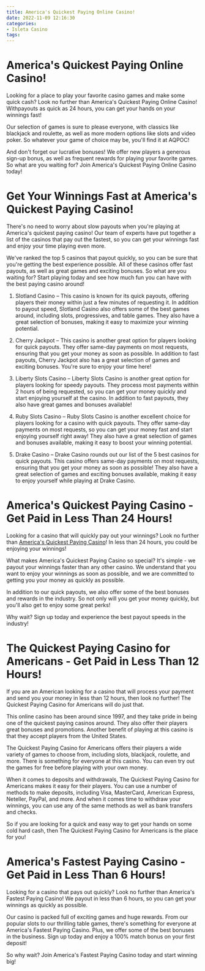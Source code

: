 ```yaml
---
title: America's Quickest Paying Online Casino!
date: 2022-11-09 12:16:30
categories:
- Isleta Casino
tags:
---
```



#  America's Quickest Paying Online Casino!

Looking for a place to play your favorite casino games and make some quick cash? Look no further than America's Quickest Paying Online Casino! Withpayouts as quick as 24 hours, you can get your hands on your winnings fast!

Our selection of games is sure to please everyone, with classics like blackjack and roulette, as well as more modern options like slots and video poker. So whatever your game of choice may be, you'll find it at AQPOC!

And don't forget our lucrative bonuses! We offer new players a generous sign-up bonus, as well as frequent rewards for playing your favorite games. So what are you waiting for? Join America's Quickest Paying Online Casino today!

#  Get Your Winnings Fast at America's Quickest Paying Casino!

There's no need to worry about slow payouts when you're playing at America's quickest paying casino! Our team of experts have put together a list of the casinos that pay out the fastest, so you can get your winnings fast and enjoy your time playing even more.

We've ranked the top 5 casinos that payout quickly, so you can be sure that you're getting the best experience possible. All of these casinos offer fast payouts, as well as great games and exciting bonuses. So what are you waiting for? Start playing today and see how much fun you can have with the best paying casino around!

1. Slotland Casino – This casino is known for its quick payouts, offering players their money within just a few minutes of requesting it. In addition to payout speed, Slotland Casino also offers some of the best games around, including slots, progressives, and table games. They also have a great selection of bonuses, making it easy to maximize your winning potential.

2. Cherry Jackpot – This casino is another great option for players looking for quick payouts. They offer same-day payments on most requests, ensuring that you get your money as soon as possible. In addition to fast payouts, Cherry Jackpot also has a great selection of games and exciting bonuses. You're sure to enjoy your time here!

3. Liberty Slots Casino – Liberty Slots Casino is another great option for players looking for speedy payouts. They process most payments within 2 hours of being requested, so you can get your money quickly and start enjoying yourself at the casino. In addition to fast payouts, they also have great games and bonuses available!

4. Ruby Slots Casino – Ruby Slots Casino is another excellent choice for players looking for a casino with quick payouts. They offer same-day payments on most requests, so you can get your money fast and start enjoying yourself right away! They also have a great selection of games and bonuses available, making it easy to boost your winning potential.

5. Drake Casino – Drake Casino rounds out our list of the 5 best casinos for quick payouts. This casino offers same-day payments on most requests, ensuring that you get your money as soon as possible! They also have a great selection of games and exciting bonuses available, making it easy to enjoy yourself while playing at Drake Casino.

#  America's Quickest Paying Casino - Get Paid in Less Than 24 Hours!

Looking for a casino that will quickly pay out your winnings? Look no further than [America's Quickest Paying Casino](https://www.americasquickestpayingcasino.com)! In less than 24 hours, you could be enjoying your winnings!

What makes America's Quickest Paying Casino so special? It's simple - we payout your winnings faster than any other casino. We understand that you want to enjoy your winnings as soon as possible, and we are committed to getting you your money as quickly as possible.

In addition to our quick payouts, we also offer some of the best bonuses and rewards in the industry. So not only will you get your money quickly, but you'll also get to enjoy some great perks!

Why wait? Sign up today and experience the best payout speeds in the industry!

#  The Quickest Paying Casino for Americans - Get Paid in Less Than 12 Hours!

If you are an American looking for a casino that will process your payment and send you your money in less than 12 hours, then look no further! The Quickest Paying Casino for Americans will do just that.

This online casino has been around since 1997, and they take pride in being one of the quickest paying casinos around. They also offer their players great bonuses and promotions. Another benefit of playing at this casino is that they accept players from the United States.

The Quickest Paying Casino for Americans offers their players a wide variety of games to choose from, including slots, blackjack, roulette, and more. There is something for everyone at this casino. You can even try out the games for free before playing with your own money.

When it comes to deposits and withdrawals, The Quickest Paying Casino for Americans makes it easy for their players. You can use a number of methods to make deposits, including Visa, MasterCard, American Express, Neteller, PayPal, and more. And when it comes time to withdraw your winnings, you can use any of the same methods as well as bank transfers and checks.

So if you are looking for a quick and easy way to get your hands on some cold hard cash, then The Quickest Paying Casino for Americans is the place for you!

#  America's Fastest Paying Casino - Get Paid in Less Than 6 Hours!

Looking for a casino that pays out quickly? Look no further than America's Fastest Paying Casino! We payout in less than 6 hours, so you can get your winnings as quickly as possible.

Our casino is packed full of exciting games and huge rewards. From our popular slots to our thrilling table games, there's something for everyone at America's Fastest Paying Casino. Plus, we offer some of the best bonuses in the business. Sign up today and enjoy a 100% match bonus on your first deposit!

So why wait? Join America's Fastest Paying Casino today and start winning big!